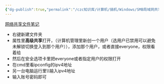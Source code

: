```yaml
---
{"dg-publish":true,"permalink":"/czc知识库/计算机/搞机/Windows/SMB局域网共享文件 技巧 smb协议/","dgPassFrontmatter":true,"created":"2024-06-18T17:45:20.039+08:00","updated":"2024-12-08T12:34:12.944+08:00"}
---
```



[网络共享文件笔记](网络共享文件笔记.md)
- 右键新建文件夹
- 属性里**高级共享**打开，（计算机管理里新创一个用户（选用户已禁用可以避免未解锁切换登入到那个用户）），添加那个用户，或者直接everyone，权限看着给
- 然后在安全选项卡里把everyone或者指定用户的权限打开
- 在cmd里看ipconfig的ipv4地址
- 另一台电脑运行里\\\\输入ipv4地址
- 输入账号密码即可